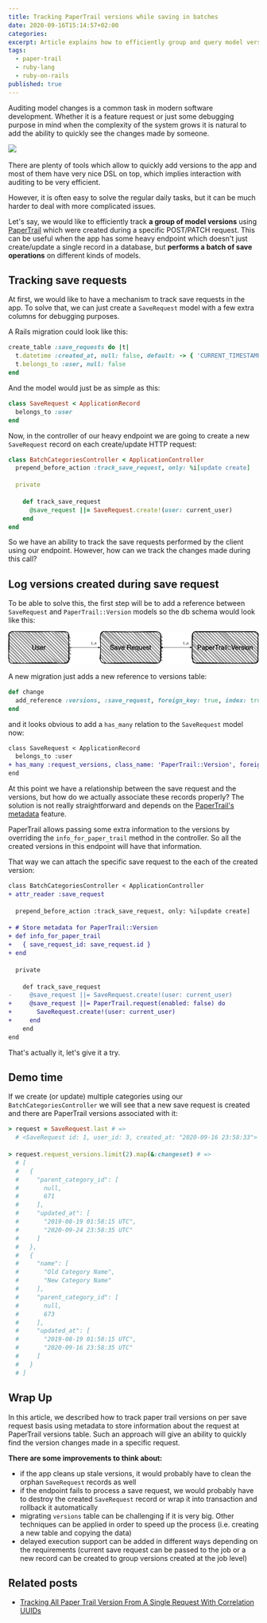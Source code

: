 ```yaml
---
title: Tracking PaperTrail versions while saving in batches
date: 2020-09-16T15:14:57+02:00
categories:
excerpt: Article explains how to efficiently group and query model versions with PaperTrail in Ruby on Rails application while saving multiple records in batches.
tags:
  - paper-trail
  - ruby-lang
  - ruby-on-rails
published: true
---
```


Auditing model changes is a common task in modern software development.
Whether it is a feature request or just some debugging purpose in mind
when the complexity of the system grows it is natural to add the ability
to quickly see the changes made by someone.

![](https://media.giphy.com/media/l0HlCSRTZIlN2WJfW/giphy.gif)

There are plenty of tools which allow to quickly add versions to the
app and most of them have very nice DSL on top, which implies interaction
with auditing to be very efficient.

However, it is often easy to solve the regular daily tasks, but it can be much
harder to deal with more complicated issues.

Let's say, we would like to efficiently track **a group of model versions** using
[PaperTrail](https://github.com/paper-trail-gem/paper_trail) which were created
during a specific POST/PATCH request. This can be useful when the app has some heavy
endpoint which doesn't just create/update a single record in a database, but **performs
a batch of save operations** on different kinds of models.

## Tracking save requests

At first, we would like to have a mechanism to track save requests in the app.
To solve that, we can just create a `SaveRequest` model with a few extra
columns for debugging purposes.

A Rails migration could look like this:

```ruby
create_table :save_requests do |t|
  t.datetime :created_at, null: false, default: -> { 'CURRENT_TIMESTAMP' }
  t.belongs_to :user, null: false
end
```

And the model would just be as simple as this:

```ruby
class SaveRequest < ApplicationRecord
  belongs_to :user
end
```

Now, in the controller of our heavy endpoint we are going to create a new `SaveRequest` record
on each create/update HTTP request:

```ruby
class BatchCategoriesController < ApplicationController
  prepend_before_action :track_save_request, only: %i[update create]

  private

    def track_save_request
      @save_request ||= SaveRequest.create!(user: current_user)
    end
end
```

So we have an ability to track the save requests performed by the client using our endpoint.
However, how can we track the changes made during this call?

## Log versions created during save request

To be able to solve this, the first step will be to add a reference between `SaveRequest`
and `PaperTrail::Version` models so the db schema would look like this:

<img src='/images/tracking-paper-trail-versions/db-schema.png' alt='db-schema'>

A new migration just adds a new reference to versions table:

```ruby
def change
  add_reference :versions, :save_request, foreign_key: true, index: true
end
```

and it looks obvious to add a `has_many` relation to the `SaveRequest` model now:

```diff
class SaveRequest < ApplicationRecord
  belongs_to :user
+ has_many :request_versions, class_name: 'PaperTrail::Version', foreign_key: :save_request_id
end
```

At this point we have a relationship between the save request and the versions, but how do we actually
associate these records properly? The solution is not really straightforward and depends on the
[PaperTrail's metadata](https://github.com/paper-trail-gem/paper_trail/blob/a2bf2ffc9ccbfb5e28a395da0953104af2b006e5/README.md#metadata-from-controllers)
feature.

PaperTrail allows passing some extra information to the versions by overriding the `info_for_paper_trail`
method in the controller. So all the created versions in this endpoint will have that information.

That way we can attach the specific save request to the each of the created version:

```diff
class BatchCategoriesController < ApplicationController
+ attr_reader :save_request

  prepend_before_action :track_save_request, only: %i[update create]

+ # Store metadata for PaperTrail::Version
+ def info_for_paper_trail
+   { save_request_id: save_request.id }
+ end

  private

    def track_save_request
-     @save_request ||= SaveRequest.create!(user: current_user)
+     @save_request ||= PaperTrail.request(enabled: false) do
+       SaveRequest.create!(user: current_user)
+     end
    end
end
```

That's actually it, let's give it a try.

## Demo time

If we create (or update) multiple categories using our `BatchCategoriesController`
we will see that a new save request is created and there are PaperTrail versions
associated with it:

```ruby
> request = SaveRequest.last # =>
  # <SaveRequest id: 1, user_id: 3, created_at: "2020-09-16 23:58:33">

> request.request_versions.limit(2).map(&:changeset) # =>
  # [
  #   {
  #     "parent_category_id": [
  #       null,
  #       671
  #     ],
  #     "updated_at": [
  #       "2019-08-19 01:58:15 UTC",
  #       "2020-09-24 23:58:35 UTC"
  #     ]
  #   },
  #   {
  #     "name": [
  #       "Old Category Name",
  #       "New Category Name"
  #     ],
  #     "parent_category_id": [
  #       null,
  #       673
  #     ],
  #     "updated_at": [
  #       "2019-08-19 01:58:15 UTC",
  #       "2020-09-16 23:58:35 UTC"
  #     ]
  #   }
  # ]

```

## Wrap Up

In this article, we described how to track paper trail versions on per save request
basis using metadata to store information about the request at PaperTrail versions table.
Such an approach will give an ability to quickly find the version changes made in a
specific request.

**There are some improvements to think about:**

* if the app cleans up stale versions, it would probably have to clean the orphan
`SaveRequest` records as well
* if the endpoint fails to process a save request, we would probably have to destroy the
created `SaveRequest` record or wrap it into transaction and rollback it automatically
* migrating `versions` table can be challenging if it is very big. Other techniques can be
applied in order to speed up the process (i.e. creating a new table and copying the data)
* delayed execution support can be added in different ways depending on the requirements
(current save request can be passed to the job or a new record can be created to group versions
created at the job level)

## Related posts

* [Tracking All Paper Trail Version From A Single Request With Correlation UUIDs](https://karolgalanciak.com/blog/2020/09/20/tracking-all-paper-trail-version-from-a-single-request-with-correlation-uuids/)
